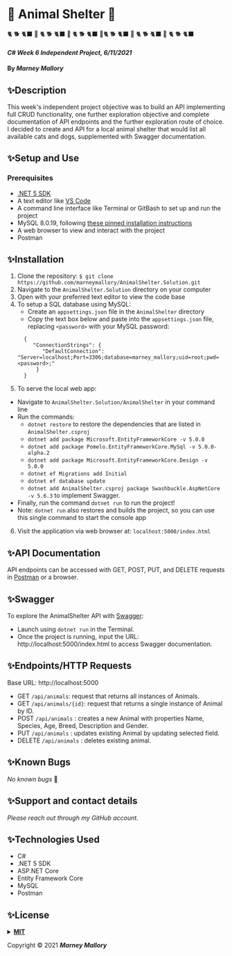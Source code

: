 # 🐾 Animal Shelter 🐾
🐈 🐕 🐈‍⬛ 🐩 🐈 🐕 🐈‍⬛ 🐩 🐈 🐕 🐈‍⬛ 🐩🐈 🐕 🐈‍⬛ 🐩 🐈 🐕 🐈‍⬛ 🐩 🐈 🐕 🐈‍⬛ 
#### _C# Week 6 Independent Project, 6/11/2021_

#### By _**Marney Mallory**_

## ✨Description

This week's independent project objective was to build an API implementing full CRUD functionality, one further exploration objective and complete documentation of API endpoints and the further exploration route of choice. I decided to create and API for a local animal shelter that would list all available cats and dogs, supplemented with Swagger documentation.

## ✨Setup and Use

### Prerequisites

- [.NET 5 SDK](https://dotnet.microsoft.com/download/dotnet/5.0)
- A text editor like [VS Code](https://code.visualstudio.com/)
- A command line interface like Terminal or GitBash to set up and run the project
- MySQL 8.0.19, following [these pinned installation instructions](https://web.archive.org/web/20210521163651/https://www.learnhowtoprogram.com/c-and-net/getting-started-with-c/installing-and-configuring-mysql)
- A web browser to view and interact with the project
- Postman 

## ✨Installation

1. Clone the repository: `$ git clone https://github.com/marneymallory/AnimalShelter.Solution.git`
2. Navigate to the `AnimalShelter.Solution` directory on your computer
3. Open with your preferred text editor to view the code base
4. To setup a SQL database using MySQL:
   - Create an `appsettings.json` file in the `AnimalShelter` directory
   - Copy the text box below and paste into the `appsettings.json` file, replacing `<password>` with your MySQL password:
   ```
     {
        "ConnectionStrings": {
           "DefaultConnection": "Server=localhost;Port=3306;database=marney_mallory;uid=root;pwd=<password>;"
         }
     }
   ```
5. To serve the local web app:

- Navigate to `AnimalShelter.Solution/AnimalShelter` in your command line
- Run the commands:
  - `dotnet restore` to restore the dependencies that are listed in `AnimalShelter.csproj`
  - `dotnet add package Microsoft.EntityFrameworkCore -v 5.0.0`
  - `dotnet add package Pomelo.EntityFrameworkCore.MySql -v 5.0.0-alpha.2`
  - `dotnet add package Microsoft.EntityFrameworkCore.Design -v 5.0.0`
  - `dotnet ef Migrations add Initial`
  - `dotnet ef database update`
  - `dotnet add AnimalShelter.csproj package Swashbuckle.AspNetCore -v 5.6.3` to implement Swagger.
- Finally, run the command `dotnet run` to run the project!
- Note: `dotnet run` also restores and builds the project, so you can use this single command to start the console app

6. Visit the application via web browser at: `localhost:5000/index.html`

## ✨API Documentation

API endpoints can be accessed with GET, POST, PUT, and DELETE requests in [Postman](https://www.postman.com/downloads/) or a browser.

## ✨Swagger

To explore the AnimalShelter API with  [Swagger](https://docs.microsoft.com/en-us/aspnet/core/tutorials/getting-started-with-swashbuckle?view=aspnetcore-5.0&tabs=visual-studio-code):
- Launch using `dotnet run` in the Terminal. 
- Once the project is running, input the URL: http://localhost:5000/index.html to access Swagger documentation. 

## ✨Endpoints/HTTP Requests

Base URL: http://localhost:5000

- GET `/api/animals`: request that returns all instances of Animals.
- GET `/api/animals/{id}`: request that returns a single instance of Animal by ID.
- POST `/api/animals` : creates a new Animal with properties Name, Species, Age, Breed, Description and Gender.
- PUT `/api/animals` : updates existing Animal by updating selected field.
- DELETE `/api/animals` : deletes existing animal. 
 
## ✨Known Bugs

_No known bugs_ :bug:

## ✨Support and contact details

_Please reach out through my GitHub account._

## ✨Technologies Used

- C#
- .NET 5 SDK
- ASP.NET Core 
- Entity Framework Core
- MySQL
- Postman

## ✨License

<details>
<summary><a href="https://opensource.org/licenses/MIT"><strong>MIT</strong></a></summary>
<pre>
MIT License

Copyright (c) 2021 Marney Mallory

Permission is hereby granted, free of charge, to any person obtaining a copy
of this software and associated documentation files (the "Software"), to deal
in the Software without restriction, including without limitation the rights
to use, copy, modify, merge, publish, distribute, sublicense, and/or sell
copies of the Software, and to permit persons to whom the Software is
furnished to do so, subject to the following conditions:

The above copyright notice and this permission notice shall be included in all
copies or substantial portions of the Software.

THE SOFTWARE IS PROVIDED "AS IS", WITHOUT WARRANTY OF ANY KIND, EXPRESS OR
IMPLIED, INCLUDING BUT NOT LIMITED TO THE WARRANTIES OF MERCHANTABILITY,
FITNESS FOR A PARTICULAR PURPOSE AND NONINFRINGEMENT. IN NO EVENT SHALL THE
AUTHORS OR COPYRIGHT HOLDERS BE LIABLE FOR ANY CLAIM, DAMAGES OR OTHER
LIABILITY, WHETHER IN AN ACTION OF CONTRACT, TORT OR OTHERWISE, ARISING FROM,
OUT OF OR IN CONNECTION WITH THE SOFTWARE OR THE USE OR OTHER DEALINGS IN THE
SOFTWARE.

</pre>
</details>

Copyright © 2021 **_Marney Mallory_**
